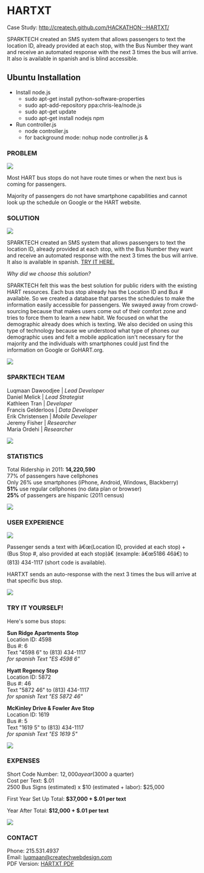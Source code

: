 HARTXT
=============

Case Study: http://createch.github.com/HACKATHON--HARTXT/

SPARKTECH created an SMS system that allows passengers to text the location ID, already provided at each stop, with the Bus Number they want and receive an automated response with the next 3 times the bus will arrive. It also is available in spanish and is blind accessible.

Ubuntu Installation
-------------

+ Install node.js
	- sudo apt-get install python-software-properties
	- sudo apt-add-repository ppa:chris-lea/node.js
	- sudo apt-get update
	- sudo apt-get install nodejs npm
+ Run controller.js
	-	node controller.js
	-	for background mode: nohup node controller.js &
	


### PROBLEM

![][1]

Most HART bus stops do not have route times or when the next bus is coming for passengers. 

Majority of passengers do not have smartphone capabilities and cannot look up the schedule on Google or the HART website.

### SOLUTION

![][2]

SPARKTECH created an SMS system that allows passengers to text the location ID, already provided at each stop, with the Bus Number they want and receive an automated response with the next 3 times the bus will arrive. It also is available in spanish. [TRY IT HERE.][3]

*Why did we choose this solution?*

SPARKTECH felt this was the best solution for public riders with the existing HART resources. Each bus stop already has the Location ID and Bus # available. So we created a database that parses the schedules to make the information easily accessible for passengers. We swayed away from crowd-sourcing because that makes users come out of their comfort zone and tries to force them to learn a new habit. We focused on what the demographic already does which is texting. We also decided on using this type of technology because we understood what type of phones our demographic uses and felt a mobile application isn't necessary for the majority and the individuals with smartphones could just find the information on Google or GoHART.org. 

![][4]

### SPARKTECH TEAM

Luqmaan Dawoodjee | *Lead Developer*  
Daniel Melick | *Lead Strategist*  
Kathleen Tran | *Developer*  
Francis Gelderloos | *Data Developer*  
Erik Christensen | *Mobile Developer*  
Jeremy Fisher | *Researcher*  
Maria Ordehi | *Researcher*  


![][4]

### STATISTICS

Total Ridership in 2011: **14,220,590**  
77% of passengers have cellphones  
Only 26% use smartphones (iPhone, Android, Windows, Blackberry)  
**51%** use regular cellphones (no data plan or browser)  
**25%** of passengers are hispanic (2011 census)  


![][4]

### USER EXPERIENCE

![][5]

Passenger sends a text with â€œ(Location ID, provided at each stop) + (Bus Stop #, also provided at each stop)â€ (example: â€œ5186 46â€) to (813) 434-1117 (short code is available).

HARTXT sends an auto-response with the next 3 times the bus will arrive at that specific bus stop.

<a name="try"></a> ![][4]

### TRY IT YOURSELF!

Here's some bus stops:  


**Sun Ridge Apartments Stop**  
Location ID: 4598   
Bus #: 6  
Text "4598 6" to (813) 434-1117  
*for spanish Text "ES 4598 6"*  


**Hyatt Regency Stop**  
Location ID: 5872   
Bus #: 46  
Text "5872 46" to (813) 434-1117  
*for spanish Text "ES 5872 46"*  


**McKinley Drive & Fowler Ave Stop**  
Location ID: 1619  
Bus #: 5  
Text "1619 5" to (813) 434-1117  
*for spanish Text "ES 1619 5"*  


![][4]

### EXPENSES

Short Code Number: $12,000 a year ($3000 a quarter)  
Cost per Text: $.01   
2500 Bus Signs (estimated) x $10 (estimated + labor): $25,000   


First Year Set Up Total: **$37,000 + $.01 per text**

Year After Total: **$12,000 + $.01 per text**

![][4]

### CONTACT

Phone: 215.531.4937  
Email: <luqmaan@createchwebdesign.com>  
PDF Version: <a href="http://www.danielmelick.com/hart/hartxt.pdf" target="_blank">HARTXT PDF</a>

 [1]: http://www.danielmelick.com/hart/original.jpg
 [2]: http://www.danielmelick.com/hart/photo.jpg
 [3]: #try
 [4]: http://www.danielmelick.com/hart/divider.jpg
 [5]: http://www.danielmelick.com/hart/experience.jpg
